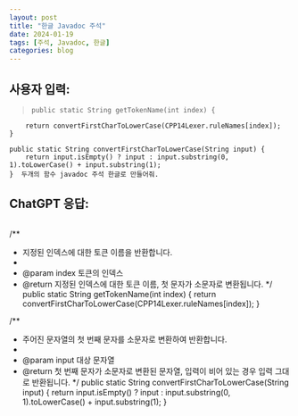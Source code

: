 ```yaml
---
layout: post
title: "한글 Javadoc 주석"
date: 2024-01-19
tags: [주석, Javadoc, 한글]
categories: blog
---
```


## 사용자 입력:
>     public static String getTokenName(int index) {
        return convertFirstCharToLowerCase(CPP14Lexer.ruleNames[index]);
    }

    public static String convertFirstCharToLowerCase(String input) {
        return input.isEmpty() ? input : input.substring(0, 1).toLowerCase() + input.substring(1);
    }  두개의 함수 javadoc 주석 한글로 만들어줘.

## ChatGPT 응답:
> ```java
/**
 * 지정된 인덱스에 대한 토큰 이름을 반환합니다.
 *
 * @param index 토큰의 인덱스
 * @return 지정된 인덱스에 대한 토큰 이름, 첫 문자가 소문자로 변환됩니다.
 */
public static String getTokenName(int index) {
    return convertFirstCharToLowerCase(CPP14Lexer.ruleNames[index]);
}

/**
 * 주어진 문자열의 첫 번째 문자를 소문자로 변환하여 반환합니다.
 *
 * @param input 대상 문자열
 * @return 첫 번째 문자가 소문자로 변환된 문자열, 입력이 비어 있는 경우 입력 그대로 반환됩니다.
 */
public static String convertFirstCharToLowerCase(String input) {
    return input.isEmpty() ? input : input.substring(0, 1).toLowerCase() + input.substring(1);
}
```

